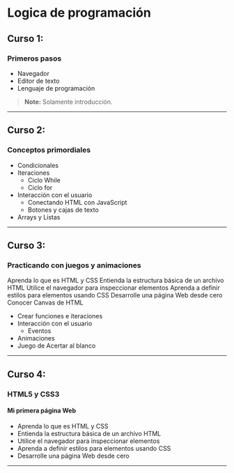 # Logica de programación

## Curso 1:
### Primeros pasos
- Navegador
- Editor de texto
- Lenguaje de programación
> **Note:** Solamente introducción.
---
## Curso 2:
### Conceptos primordiales
- Condicionales
- Iteraciones
    - Ciclo While
    - Ciclo for
- Interacción con el usuario
    - Conectando HTML con JavaScript
    - Botones y cajas de texto
- Arrays y Listas
--- 
## Curso 3:
### Practicando con juegos y animaciones 
Aprenda lo que es HTML y CSS
Entienda la estructura básica de un archivo HTML
Utilice el navegador para inspeccionar elementos
Aprenda a definir estilos para elementos usando CSS
Desarrolle una página Web desde cero Conocer Canvas de HTML
- Crear funciones e iteraciones 
- Interacción con el usuario
    - Eventos 
- Animaciones
- Juego de Acertar al blanco
---
## Curso 4:
### HTML5 y CSS3 
#### Mi primera página Web
- Aprenda lo que es HTML y CSS
- Entienda la estructura básica de un archivo HTML
- Utilice el navegador para inspeccionar elementos
- Aprenda a definir estilos para elementos usando CSS
- Desarrolle una página Web desde cero
---